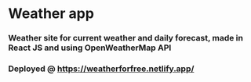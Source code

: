 ﻿# Weather app
### Weather site for current weather and daily forecast, made in React JS and using OpenWeatherMap API

### Deployed @ https://weatherforfree.netlify.app/
